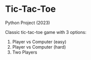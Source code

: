 # Tic-Tac-Toe

Python Project (2023)

Classic tic-tac-toe game with 3 options:
1. Player vs Computer (easy)
2. Player vs Computer (hard)
3. Two Players
